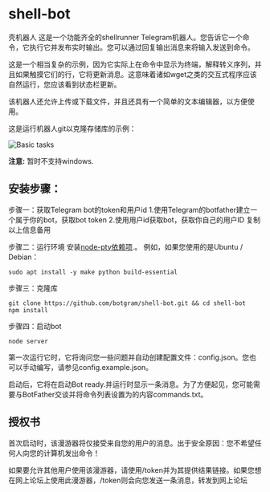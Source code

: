 # shell-bot

壳机器人
这是一个功能齐全的shellrunner Telegram机器人。您告诉它一个命令，它执行它并发布实时输出。您可以通过回复输出消息来将输入发送到命令。

这是一个相当复杂的示例，因为它实际上在命令中显示为终端，解释转义序列，并且如果触摸它们的行，它将更新消息。这意味着诸如wget之类的交互式程序应该自然运行，您应该看到状态栏更新。

该机器人还允许上传或下载文件，并且还具有一个简单的文本编辑器，以方便使用。

这是运行机器人git以克隆存储库的示例：

![Basic tasks](http://i.imgur.com/Xxtoe4G.png)

**注意:** 暂时不支持windows.

## 安装步骤：

步骤一：获取Telegram bot的token和用户id 
1.使用Telegram的botfather建立一个属于你的bot，获取bot token
2.使用用户id获取bot，获取你自己的用户ID
复制以上信息备用

步骤二：运行环境
安装[node-pty依赖项](https://github.com/Microsoft/node-pty#dependencies).。
例如，如果您使用的是Ubuntu / Debian：
~~~
sudo apt install -y make python build-essential
~~~

步骤三：克隆库

~~~
git clone https://github.com/botgram/shell-bot.git && cd shell-bot
npm install
~~~
步骤四：启动bot

~~~
node server
~~~

第一次运行它时，它将询问您一些问题并自动创建配置文件：config.json。您也可以手动编写，请参见config.example.json。

启动后，它将在启动Bot ready.并运行时显示一条消息。为了方便起见，您可能需要与BotFather交谈并将命令列表设置为的内容commands.txt。

## 授权书

首次启动时，该漫游器将仅接受来自您的用户的消息。出于安全原因：您不希望任何人向您的计算机发出命令！

如果要允许其他用户使用该漫游器，请使用/token并为其提供结果链接。如果您想在网上论坛上使用此漫游器，/token则会向您发送一条消息，转发到网上论坛 


[Telegram bot]: https://core.telegram.org/bots
[Botgram]: https://botgram.js.org
[blog post]: https://alba.sh/blog/telegram-shell-bot/
